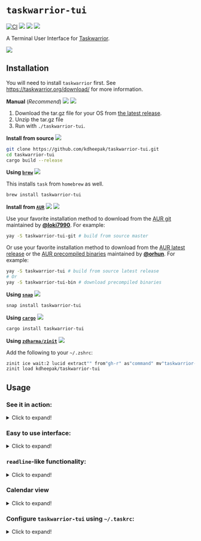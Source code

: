# `taskwarrior-tui`

[![CI](https://github.com/kdheepak/taskwarrior-tui/workflows/CI/badge.svg)](https://github.com/kdheepak/taskwarrior-tui/actions?query=workflow%3ACI)
[![](https://img.shields.io/github/license/kdheepak/taskwarrior-tui)](./LICENSE)
[![](https://img.shields.io/github/v/release/kdheepak/taskwarrior-tui)](https://github.com/kdheepak/taskwarrior-tui/releases/latest)
[![](https://img.shields.io/static/v1?label=platform&message=linux-32%20%7C%20linux-64%20%7C%20osx-64%20%7C%20win-32%20%7C%20win-64&color=lightgrey)](https://github.com/kdheepak/taskwarrior-tui/releases/latest)

A Terminal User Interface for [Taskwarrior](https://taskwarrior.org/).

![](https://user-images.githubusercontent.com/1813121/97066323-acd41500-1571-11eb-90c2-d74faa21e1ad.png)

## Installation

You will need to install `taskwarrior` first. See <https://taskwarrior.org/download/> for more information.

**Manual** (_Recommend_) [![](https://img.shields.io/github/v/tag/kdheepak/taskwarrior-tui)](https://github.com/kdheepak/taskwarrior-tui/releases/latest) [![](https://img.shields.io/github/downloads/kdheepak/taskwarrior-tui/total)](https://github.com/kdheepak/taskwarrior-tui/releases/latest)

1. Download the tar.gz file for your OS from [the latest release](https://github.com/kdheepak/taskwarrior-tui/releases/latest).
2. Unzip the tar.gz file
3. Run with `./taskwarrior-tui`.

**Install from source** [![](https://img.shields.io/badge/branch-master-red)](https://github.com/kdheepak/taskwarrior-tui)

```bash
git clone https://github.com/kdheepak/taskwarrior-tui.git
cd taskwarrior-tui
cargo build --release
```

**Using [`brew`](https://brew.sh/)** [![](https://img.shields.io/homebrew/v/taskwarrior-tui)](https://formulae.brew.sh/formula/taskwarrior-tui)

This installs `task` from `homebrew` as well.

```bash
brew install taskwarrior-tui
```

**Install from [`AUR`](https://wiki.archlinux.org/index.php/Arch_User_Repository)** [![](https://img.shields.io/aur/version/taskwarrior-tui-git)](https://aur.archlinux.org/packages/taskwarrior-tui-git/) [![](https://img.shields.io/aur/version/taskwarrior-tui)](https://aur.archlinux.org/packages/taskwarrior-tui/)

Use your favorite installation method to download from the [AUR git](https://aur.archlinux.org/packages/taskwarrior-tui-git/) maintained by [**@loki7990**](https://github.com/loki7990). For example:

```bash
yay -S taskwarrior-tui-git # build from source master
```

Or use your favorite installation method to download from the [AUR latest release](https://aur.archlinux.org/packages/taskwarrior-tui/) or the [AUR precompiled binaries](https://aur.archlinux.org/packages/taskwarrior-tui/) maintained by [**@orhun**](https://github.com/orhun). For example:

```bash
yay -S taskwarrior-tui # build from source latest release
# Or
yay -S taskwarrior-tui-bin # download precompiled binaries
```

**Using [`snap`](https://snapcraft.io/)** [![](https://snapcraft.io/taskwarrior-tui/badge.svg)](https://snapcraft.io/taskwarrior-tui)

```bash
snap install taskwarrior-tui
```

**Using [`cargo`](https://crates.io/)** [![](https://img.shields.io/crates/v/taskwarrior-tui)](https://libraries.io/cargo/taskwarrior-tui)

```bash
cargo install taskwarrior-tui
```

**Using [`zdharma/zinit`](https://github.com/zdharma/zinit)** [![](https://img.shields.io/github/v/tag/kdheepak/taskwarrior-tui)](https://github.com/kdheepak/taskwarrior-tui/releases/latest)

Add the following to your `~/.zshrc`:

```zsh
zinit ice wait:2 lucid extract"" from"gh-r" as"command" mv"taskwarrior-tui* -> tt"
zinit load kdheepak/taskwarrior-tui
```

## Usage

### See it in action:

<details>

<summary> Click to expand! </summary>

![](https://user-images.githubusercontent.com/1813121/89620056-4ed64200-d84c-11ea-9153-9e08bc26d3b4.gif)

</details>

### Easy to use interface:

<details>

<summary> Click to expand! </summary>

See [KEYBINDINGS.md](./KEYBINDINGS.md) for full list.

![](https://user-images.githubusercontent.com/1813121/88654924-40896880-d08b-11ea-8709-b29cc970da4c.gif)

</details>

### `readline`-like functionality:

<details>

<summary> Click to expand! </summary>

- `<Ctrl-a>` : Go to beginning of the line
- `<Ctrl-e>` : Go to end of the line
- `<Ctrl-u>` : Delete from beginning of the line
- `<Ctrl-k>` : Delete to end of the line
- `<Ctrl-w>` : Delete previous word

![](https://user-images.githubusercontent.com/1813121/95651612-ce7cc900-0aa8-11eb-8686-42442ed9ee43.gif)

</details>

### Calendar view

<details>

<summary> Click to expand! </summary>

`taskwarrior-tui` supports a Calendar view, which you can get to by hitting the `]` key:

![](https://user-images.githubusercontent.com/1813121/96957124-0c211f00-14b7-11eb-9d29-b3b68420af44.gif)

This highlights the days for your due tasks in a calendar view.
You can configure the number of months in a row by changing the `uda.taskwarrior-tui.calendar.months-per-row` attribute in your `taskrc` file.
See the next section for more information.

You can switch back to the task view by hitting the `[` key.

</details>

### Configure `taskwarrior-tui` using `~/.taskrc`:

<details>

<summary> Click to expand! </summary>

`taskwarrior-tui` reads values from your `taskwarrior`'s `taskrc` file (default: `~/.taskrc`).

![](https://user-images.githubusercontent.com/1813121/96684390-bf173e80-1338-11eb-971c-ae64233d142e.png)

For example, `color.active` is used to style the active task.
If you would like to try it, open your `taskrc` file and change `color.active=white on blue`.

So `color.active` will take precedence over `color.overdue`. You can see what `color.active` is by running `task show color.active` in your favorite shell prompt.

The following color attributes are supported:

```plaintext
color.deleted
color.completed
color.active
color.overdue
color.scheduled
color.due.today
color.due
color.blocked
color.blocking
color.recurring
color.tagged
```

Other `taskwarrior-tui` configuration options are possible using the user defined attribute feature of `taskwarrior`.
All `taskwarrior-tui` specific configuration options will begin with `uda.taskwarrior-tui.`.
The following is a full list of all the options available and their default values implemented by `taskwarrior-tui` if not defined in your `taskrc` file.

```plaintext
uda.taskwarrior-tui.selection.indicator=•
uda.taskwarrior-tui.selection.bold=yes
uda.taskwarrior-tui.selection.italic=no
uda.taskwarrior-tui.selection.dim=no
uda.taskwarrior-tui.selection.blink=no
uda.taskwarrior-tui.calendar.months-per-row=4
uda.taskwarrior-tui.task-report.show-detail=true
```

</details>
